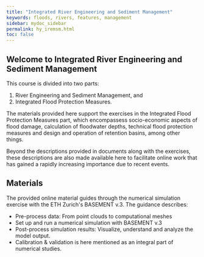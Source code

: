 ```yaml
---
title: "Integrated River Engineering and Sediment Management"
keywords: floods, rivers, features, management
sidebar: mydoc_sidebar
permalink: hy_iremsm.html
toc: false
---
```




## Welcome to Integrated River Engineering and Sediment Management

This course is divided into two parts:
1. River Engineering and Sediment Management, and
1. Integrated Flood Protection Measures.

The materials provided here support the exercises in the Integrated Flood Protection Measures part, which encompassess socio-economic aspects of flood damage, calculation of floodwater depths, technical flood protection measures and design and operation of retention basins, among other things.

Beyond the descriptions provided in documents along with the exercises, these descriptions are also made available here to facilitate online work that has gained a rapidly increasing importance due to recent events.

## Materials 

The provided online material guides through the numerical simulation exercise with the ETH Zurich's BASEMENT v.3. The guidance describes:

- Pre-process data: From point clouds to computational meshes
- Set up and run a numerical simulation with BASEMENT v.3
- Post-process simulation results: Visualize, understand and analyze the model output.
- Calibration & validation is here mentioned as an integral part of numerical studies.
